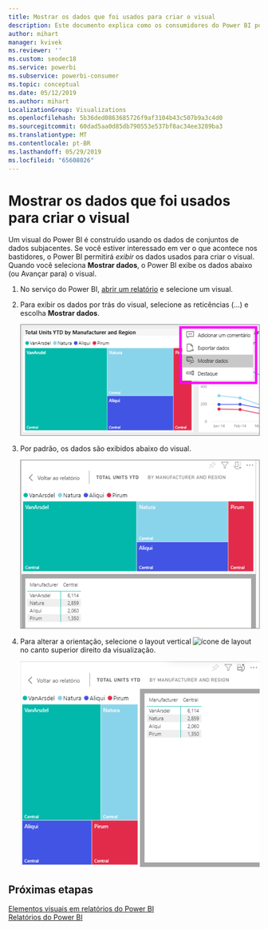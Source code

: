 ```yaml
---
title: Mostrar os dados que foi usados para criar o visual
description: Este documento explica como os consumidores do Power BI podem “ver” os dados usados para criar um visual.
author: mihart
manager: kvivek
ms.reviewer: ''
ms.custom: seodec18
ms.service: powerbi
ms.subservice: powerbi-consumer
ms.topic: conceptual
ms.date: 05/12/2019
ms.author: mihart
LocalizationGroup: Visualizations
ms.openlocfilehash: 5b36ded0863685726f9af3104b43c507b9a3c4d0
ms.sourcegitcommit: 60dad5aa0d85db790553e537bf8ac34ee3289ba3
ms.translationtype: MT
ms.contentlocale: pt-BR
ms.lasthandoff: 05/29/2019
ms.locfileid: "65608026"
---
```

# <a name="show-the-data-that-was-used-to-create-the-visual"></a>Mostrar os dados que foi usados para criar o visual

Um visual do Power BI é construído usando os dados de conjuntos de dados subjacentes. Se você estiver interessado em ver o que acontece nos bastidores, o Power BI permitirá *exibir* os dados usados para criar o visual. Quando você seleciona **Mostrar dados**, o Power BI exibe os dados abaixo (ou Avançar para) o visual.


1. No serviço do Power BI, [abrir um relatório](end-user-report-open.md) e selecione um visual.  
2. Para exibir os dados por trás do visual, selecione as reticências (...) e escolha **Mostrar dados**.
   
   ![selecione Mostrar dados](./media/end-user-show-data/power-bi-explore-show-data-newer.png)
3. Por padrão, os dados são exibidos abaixo do visual.
   
   ![exibição vertical do visual e de dados](./media/end-user-show-data/power-bi-show-data-new.png)

4. Para alterar a orientação, selecione o layout vertical ![ícone de layout](media/end-user-show-data/power-bi-vertical-icon-new.png) no canto superior direito da visualização.
   
   ![exibição horizontal do visual e de dados](./media/end-user-show-data/power-bi-show-data-rotate.png)

## <a name="next-steps"></a>Próximas etapas
[Elementos visuais em relatórios do Power BI](../visuals/power-bi-report-visualizations.md)    
[Relatórios do Power BI](end-user-reports.md)    
